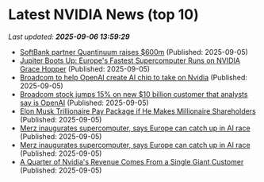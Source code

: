 # Latest NVIDIA News (top 10)
_Last updated: **2025-09-06 13:59:29**_

- [SoftBank partner Quantinuum raises $600m](https://www.telecomtv.com/content/security/softbank-partner-quantinuum-raises-600m-53771/) (Published: 2025-09-05)
- [Jupiter Boots Up: Europe's Fastest Supercomputer Runs on NVIDIA Grace Hopper](https://www.techpowerup.com/340711/jupiter-boots-up-europes-fastest-supercomputer-runs-on-nvidia-grace-hopper) (Published: 2025-09-05)
- [Broadcom to help OpenAI create AI chip to take on Nvidia](https://biztoc.com/x/cba4d3377f00e796) (Published: 2025-09-05)
- [Broadcom stock jumps 15% on new $10 billion customer that analysts say is OpenAI](https://www.cnbc.com/2025/09/05/broadcom-avgo-stock-openai-earnings.html) (Published: 2025-09-05)
- [Elon Musk Trillionaire Pay Package if He Makes Millionaire Shareholders](https://www.nextbigfuture.com/2025/09/elon-musk-trillionaire-pay-package-if-he-makes-millionaire-shareholders.html) (Published: 2025-09-05)
- [Merz inaugurates supercomputer, says Europe can catch up in AI race](https://www.channelnewsasia.com/world/germany-friedrich-merz-europe-supercomputer-ai-race-5334966) (Published: 2025-09-05)
- [Merz inaugurates supercomputer, says Europe can catch up in AI race](https://www.digitaljournal.com/world/merz-inaugurates-supercomputer-says-europe-can-catch-up-in-ai-race/article) (Published: 2025-09-05)
- [A Quarter of Nvidia's Revenue Comes From a Single Giant Customer](https://futurism.com/nvidia-revenue-mystery-customer) (Published: 2025-09-05)
